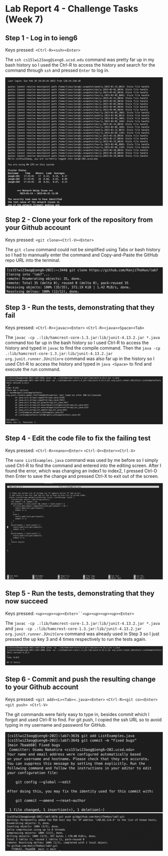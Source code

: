 # Lab Report 4 - Challenge Tasks (Week 7)
## Step 1 - Log in to ieng6
Keys pressed: `<Ctrl-R><ssh><Enter>`

The `ssh cs15lwi23aog@ieng6.ucsd.edu` command was pretty far up in my bash history so I used the Ctrl-R to access the history and search for the command through `ssh` and pressed `Enter` to log in.

![Image](Login.png)

## Step 2 - Clone your fork of the repository from your Github account
Keys pressed: `<git clone><Ctrl-V><Enter>`

The `git clone` command could not be simplified using Tabs or bash history so I had to mannually enter the command and Copy-and-Paste the GitHub repo URL into the terminal.

![Image](Clone.png)

## Step 3 - Run the tests, demonstrating that they fail
Keys pressed: `<Ctrl-R><javac><Enter>` `<Ctrl-R><java><Space><Tab>`

The `javac -cp .:lib/hamcrest-core-1.3.jar:lib/junit-4.13.2.jar *.java` command too far up in the bash history so I used Ctrl-R to access the history and typed in `javac` to find the compile command. Then the `java -cp .:lib/hamcrest-core-1.3.jar:lib/junit-4.13.2.jar org.junit.runner.JUnitCore` command was also far up in the history so I used Ctrl-R to access the history and typed in `java <Space>` to find and execute the run command.

![Image](FailTests.png)

## Step 4 - Edit the code file to fix the failing test
Keys pressed: `<Ctrl-R><nano><Enter>` `<Ctrl-O><Enter><Ctrl-X>`

The `nano ListExamples.java` command was used by me before so I simply used Ctrl-R to find the command and entered into the editing screen. After I found the error, which was changing an index1 to index2, I pressed Ctrl-O then Enter to save the change and pressed Ctrl-X to exit out of the screen.

![Image](Edit.png)

## Step 5 - Run the tests, demonstrating that they now succeed
Keys pressed: `<up><up><up><Enter>``<up><up><up><up><Enter>`

The `javac -cp .:lib/hamcrest-core-1.3.jar:lib/junit-4.13.2.jar *.java` and `java -cp .:lib/hamcrest-core-1.3.jar:lib/junit-4.13.2.jar org.junit.runner.JUnitCore` command was already used in Step 3 so I just pressed the up key 3 and 4 times respectively to run the tests again.

![Image](SuccTests.png)

## Step 6 - Commit and push the resulting change to your Github account
Keys pressed: `<git add><L><Tab><.java><Enter>` `<Ctrl-R><git co><Enter>` `<git push> <Ctrl-V>`

The git commands were fairly easy to type in, besides commit which I forgot and used Ctrl-R to find. For git push, I copied the ssh URL so to avoid typing in my username and password for GitHub.

![Image](Commit-1.png)
![Image](Commit-2.png)


